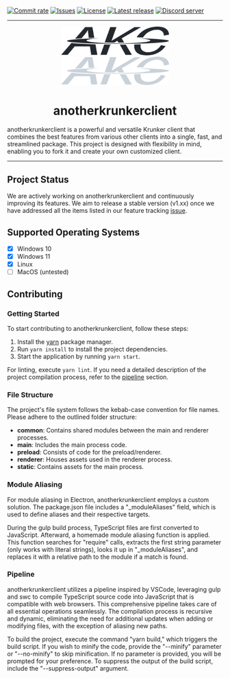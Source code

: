 [![Commit rate](https://img.shields.io/github/commit-activity/m/asger-finding/anotherkrunkerclient?label=Commits)](https://github.com/asger-finding/anotherkrunkerclient/commits/main)
[![Issues](https://img.shields.io/github/issues/asger-finding/anotherkrunkerclient?label=Issues)](https://github.com/asger-finding/anotherkrunkerclient/issues)
[![License](https://img.shields.io/badge/License-GPLv3-blue.svg)](https://github.com/asger-finding/anotherkrunkerclient/blob/main/LICENSE)
[![Latest release](https://img.shields.io/github/v/release/asger-finding/anotherkrunkerclient?label=Latest%20Release)](https://github.com/asger-finding/anotherkrunkerclient/releases/latest)
[![Discord server](https://img.shields.io/discord/971394904821485608.svg?label=Connect%20on%20Discord)](https://discord.gg/etxNkUuTru)

---

<div align="center">
  <img width="50%" src="https://github.com/asger-finding/anotherkrunkerclient/raw/main/.github/banner-light.svg#gh-light-mode-only">
  <img width="50%" src="https://github.com/asger-finding/anotherkrunkerclient/raw/main/.github/banner-dark.svg#gh-dark-mode-only">

  <h1>anotherkrunkerclient</h1>
</div>

anotherkrunkerclient is a powerful and versatile Krunker client that combines the best features from various other clients into a single, fast, and streamlined package. This project is designed with flexibility in mind, enabling you to fork it and create your own customized client.

---

## Project Status

We are actively working on anotherkrunkerclient and continuously improving its features. We aim to release a stable version (v1.xx) once we have addressed all the items listed in our feature tracking [issue](https://github.com/asger-finding/anotherkrunkerclient/issues/1#issue-1167443624).

## Supported Operating Systems

- [x] Windows 10
- [x] Windows 11
- [x] Linux
- [ ] MacOS (untested)

## Contributing

### Getting Started

To start contributing to anotherkrunkerclient, follow these steps:

1. Install the [yarn](https://yarnpkg.com/) package manager.
2. Run `yarn install` to install the project dependencies.
3. Start the application by running `yarn start`.

For linting, execute `yarn lint`. If you need a detailed description of the project compilation process, refer to the [pipeline](#pipeline) section.

### File Structure

The project's file system follows the kebab-case convention for file names. Please adhere to the outlined folder structure:

- **common**: Contains shared modules between the main and renderer processes.
- **main**: Includes the main process code.
- **preload**: Consists of code for the preload/renderer.
- **renderer**: Houses assets used in the renderer process.
- **static**: Contains assets for the main process.

### Module Aliasing

For module aliasing in Electron, anotherkrunkerclient employs a custom solution. The package.json file includes a "_moduleAliases" field, which is used to define aliases and their respective targets.

During the gulp build process, TypeScript files are first converted to JavaScript. Afterward, a homemade module aliasing function is applied. This function searches for "require" calls, extracts the first string parameter (only works with literal strings), looks it up in "_moduleAliases", and replaces it with a relative path to the module if a match is found.

### Pipeline

anotherkrunkerclient utilizes a pipeline inspired by VSCode, leveraging gulp and swc to compile TypeScript source code into JavaScript that is compatible with web browsers. This comprehensive pipeline takes care of all essential operations seamlessly. The compilation process is recursive and dynamic, eliminating the need for additional updates when adding or modifying files, with the exception of aliasing new paths.

To build the project, execute the command "yarn build," which triggers the build script. If you wish to minify the code, provide the "--minify" parameter or "--no-minify" to skip minification. If no parameter is provided, you will be prompted for your preference. To suppress the output of the build script, include the "--suppress-output" argument.
